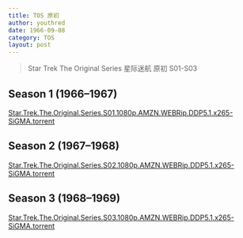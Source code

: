```yaml
---
title: TOS 原初
author: youthred
date: 1966-09-08
category: TOS
layout: post
---
```


> Star Trek The Original Series 星际迷航 原初 S01-S03

## Season 1 (1966–1967)

[Star.Trek.The.Original.Series.S01.1080p.AMZN.WEBRip.DDP5.1.x265-SiGMA.torrent](https://thestartrekuniverse.github.io/resources/Star.Trek.TOS/Star.Trek.The.Original.Series.S01.1080p.AMZN.WEBRip.DDP5.1.x265-SiGMA.torrent)

## Season 2 (1967–1968)

[Star.Trek.The.Original.Series.S02.1080p.AMZN.WEBRip.DDP5.1.x265-SiGMA.torrent](https://thestartrekuniverse.github.io/resources/Star.Trek.TOS/Star.Trek.The.Original.Series.S02.1080p.AMZN.WEBRip.DDP5.1.x265-SiGMA.torrent)

## Season 3 (1968–1969)

[Star.Trek.The.Original.Series.S03.1080p.AMZN.WEBRip.DDP5.1.x265-SiGMA.torrent](https://thestartrekuniverse.github.io/resources/Star.Trek.TOS/Star.Trek.The.Original.Series.S03.1080p.AMZN.WEBRip.DDP5.1.x265-SiGMA.torrent)